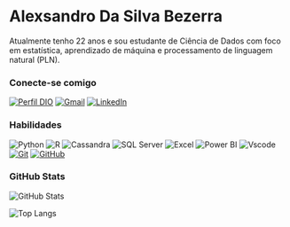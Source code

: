 # Alexsandro Da Silva Bezerra

Atualmente tenho 22 anos e sou estudante de Ciência de Dados com foco em estatística, aprendizado de máquina e processamento de linguagem natural (PLN).

### Conecte-se comigo

[![Perfil DIO](https://img.shields.io/badge/-Meu%20Perfil%20na%20DIO-000000?style=for-the-badge)](https://web.dio.me/users/alecsbezerra?tab=achievements)
[![Gmail](https://img.shields.io/badge/Gmail-333333?style=for-the-badge&logo=gmail&logoColor=red)](alecsbezerra@gmail.com)
[![LinkedIn](https://img.shields.io/badge/-LinkedIn-000?style=for-the-badge&logo=linkedin&logoColor=30A3DC)](https://www.linkedin.com/in/alexsandro-silva-323575255/)

### Habilidades

![Python](https://img.shields.io/badge/Python-000?style=for-the-badge&logo=python&logoColor=30A3DC)
![R](https://img.shields.io/badge/R-000?style=for-the-badge&logo=R&logoColor=E94D5F)
![Cassandra](https://img.shields.io/badge/cassandra-000000?style=for-the-badge&logo=apache-cassandra&logoColor=white)
![SQL Server](https://img.shields.io/badge/SQL%20Server-000000?style=for-the-badge&logo=microsoft-sql-server&logoColor=white)
![Excel](https://img.shields.io/badge/Excel-000000?style=for-the-badge&logo=microsoft-excel&logoColor=white)
![Power BI](https://img.shields.io/badge/Power%20BI-000000?style=for-the-badge&logo=power-bi&logoColor=white)
![Vscode](https://img.shields.io/badge/Vscode-000000?style=for-the-badge&logo=visual-studio-code&logoColor=white)
[![Git](https://img.shields.io/badge/Git-000?style=for-the-badge&logo=git&logoColor=E94D5F)](https://git-scm.com/doc)
[![GitHub](https://img.shields.io/badge/GitHub-000?style=for-the-badge&logo=github&logoColor=30A3DC)](https://docs.github.com/)


### GitHub Stats

![GitHub Stats](https://github-readme-stats.vercel.app/api?username=alexxs2&theme=transparent&bg_color=000&border_color=30A3DC&show_icons=true&icon_color=30A3DC&title_color=E94D5F&text_color=FFF)

![Top Langs](https://github-readme-stats-git-masterrstaa-rickstaa.vercel.app/api/top-langs/?username=alexxs2&layout=compact&bg_color=000&border_color=30A3DC&title_color=E94D5F&text_color=FFF)


